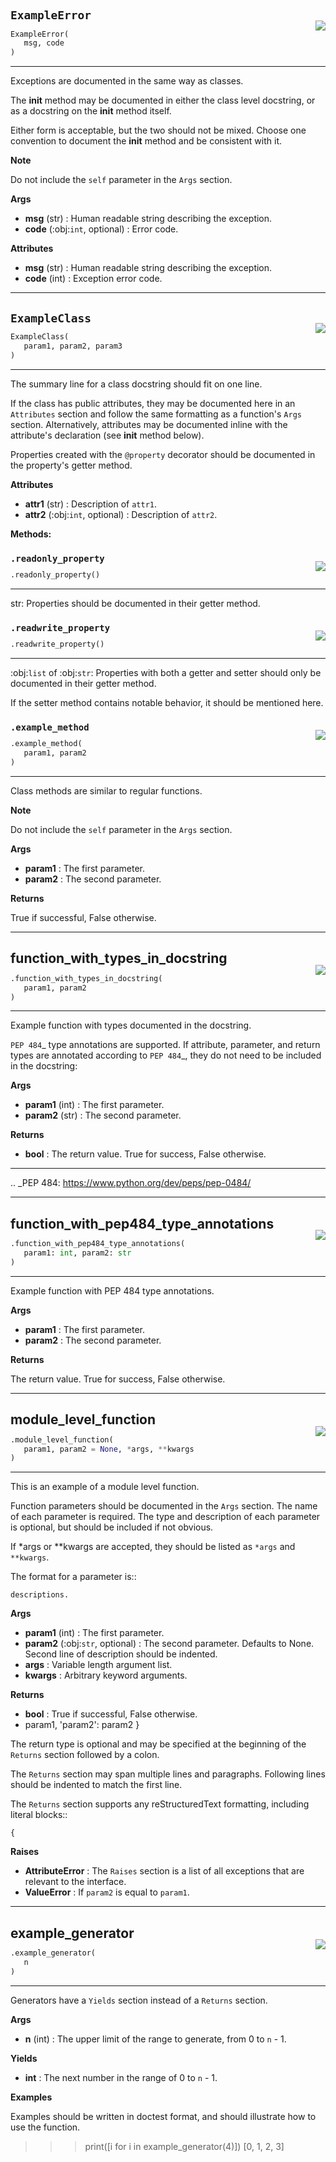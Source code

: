 #



## `ExampleError`
<p align="right" style="margin-top:-20px;margin-bottom:-15px;"><a href="https://github.com/swelcker/U2D_MSA_SDK/tree/0.0.7/u2d_msa_sdk/utils/example_google_doc_style.py/#L154"><img src="https://img.shields.io/badge/-source-cccccc?style=flat&logo=github"></a></p>

```python
ExampleError(
   msg, code
)
```


---
Exceptions are documented in the same way as classes.

The __init__ method may be documented in either the class level
docstring, or as a docstring on the __init__ method itself.

Either form is acceptable, but the two should not be mixed. Choose one
convention to document the __init__ method and be consistent with it.


**Note**

Do not include the `self` parameter in the ``Args`` section.


**Args**

* **msg** (str) : Human readable string describing the exception.
* **code** (:obj:`int`, optional) : Error code.


**Attributes**

* **msg** (str) : Human readable string describing the exception.
* **code** (int) : Exception error code.


----



## `ExampleClass`
<p align="right" style="margin-top:-20px;margin-bottom:-15px;"><a href="https://github.com/swelcker/U2D_MSA_SDK/tree/0.0.7/u2d_msa_sdk/utils/example_google_doc_style.py/#L181"><img src="https://img.shields.io/badge/-source-cccccc?style=flat&logo=github"></a></p>

```python
ExampleClass(
   param1, param2, param3
)
```


---
The summary line for a class docstring should fit on one line.

If the class has public attributes, they may be documented here
in an ``Attributes`` section and follow the same formatting as a
function's ``Args`` section. Alternatively, attributes may be documented
inline with the attribute's declaration (see __init__ method below).

Properties created with the ``@property`` decorator should be documented
in the property's getter method.


**Attributes**

* **attr1** (str) : Description of `attr1`.
* **attr2** (:obj:`int`, optional) : Description of `attr2`.



**Methods:**



### `.readonly_property`
<p align="right" style="margin-top:-20px;margin-bottom:-15px;"><a href="https://github.com/swelcker/U2D_MSA_SDK/tree/0.0.7/u2d_msa_sdk/utils/example_google_doc_style.py/#L228"><img src="https://img.shields.io/badge/-source-cccccc?style=flat&logo=github"></a></p>

```python
.readonly_property()
```

---
str: Properties should be documented in their getter method.


### `.readwrite_property`
<p align="right" style="margin-top:-20px;margin-bottom:-15px;"><a href="https://github.com/swelcker/U2D_MSA_SDK/tree/0.0.7/u2d_msa_sdk/utils/example_google_doc_style.py/#L233"><img src="https://img.shields.io/badge/-source-cccccc?style=flat&logo=github"></a></p>

```python
.readwrite_property()
```

---
:obj:`list` of :obj:`str`: Properties with both a getter and setter
should only be documented in their getter method.

If the setter method contains notable behavior, it should be
mentioned here.


### `.example_method`
<p align="right" style="margin-top:-20px;margin-bottom:-15px;"><a href="https://github.com/swelcker/U2D_MSA_SDK/tree/0.0.7/u2d_msa_sdk/utils/example_google_doc_style.py/#L246"><img src="https://img.shields.io/badge/-source-cccccc?style=flat&logo=github"></a></p>

```python
.example_method(
   param1, param2
)
```

---
Class methods are similar to regular functions.


**Note**

Do not include the `self` parameter in the ``Args`` section.


**Args**

* **param1**  : The first parameter.
* **param2**  : The second parameter.


**Returns**

True if successful, False otherwise.

----



## function_with_types_in_docstring
<p align="right" style="margin-top:-20px;margin-bottom:-15px;"><a href="https://github.com/swelcker/U2D_MSA_SDK/tree/0.0.7/u2d_msa_sdk/utils/example_google_doc_style.py/#L46"><img src="https://img.shields.io/badge/-source-cccccc?style=flat&logo=github"></a></p>

```python
.function_with_types_in_docstring(
   param1, param2
)
```

---
Example function with types documented in the docstring.

`PEP 484`_ type annotations are supported. If attribute, parameter, and
return types are annotated according to `PEP 484`_, they do not need to be
included in the docstring:


**Args**

* **param1** (int) : The first parameter.
* **param2** (str) : The second parameter.


**Returns**

* **bool**  : The return value. True for success, False otherwise.

---
.. _PEP 484:
    https://www.python.org/dev/peps/pep-0484/

----



## function_with_pep484_type_annotations
<p align="right" style="margin-top:-20px;margin-bottom:-15px;"><a href="https://github.com/swelcker/U2D_MSA_SDK/tree/0.0.7/u2d_msa_sdk/utils/example_google_doc_style.py/#L66"><img src="https://img.shields.io/badge/-source-cccccc?style=flat&logo=github"></a></p>

```python
.function_with_pep484_type_annotations(
   param1: int, param2: str
)
```

---
Example function with PEP 484 type annotations.


**Args**

* **param1**  : The first parameter.
* **param2**  : The second parameter.


**Returns**

The return value. True for success, False otherwise.

----



## module_level_function
<p align="right" style="margin-top:-20px;margin-bottom:-15px;"><a href="https://github.com/swelcker/U2D_MSA_SDK/tree/0.0.7/u2d_msa_sdk/utils/example_google_doc_style.py/#L79"><img src="https://img.shields.io/badge/-source-cccccc?style=flat&logo=github"></a></p>

```python
.module_level_function(
   param1, param2 = None, *args, **kwargs
)
```

---
This is an example of a module level function.

Function parameters should be documented in the ``Args`` section. The name
of each parameter is required. The type and description of each parameter
is optional, but should be included if not obvious.

If \*args or \*\*kwargs are accepted,
they should be listed as ``*args`` and ``**kwargs``.

The format for a parameter is::

    descriptions.


**Args**

* **param1** (int) : The first parameter.
* **param2** (:obj:`str`, optional) : The second parameter. Defaults to None.
    Second line of description should be indented.
* **args**  : Variable length argument list.
* **kwargs**  : Arbitrary keyword arguments.


**Returns**

* **bool**  : True if successful, False otherwise.
* param1,
        'param2': param2
    }

The return type is optional and may be specified at the beginning of
the ``Returns`` section followed by a colon.

The ``Returns`` section may span multiple lines and paragraphs.
Following lines should be indented to match the first line.

The ``Returns`` section supports any reStructuredText formatting,
including literal blocks::

    {


**Raises**

* **AttributeError**  : The ``Raises`` section is a list of all exceptions
    that are relevant to the interface.
* **ValueError**  : If `param2` is equal to `param1`.


----



## example_generator
<p align="right" style="margin-top:-20px;margin-bottom:-15px;"><a href="https://github.com/swelcker/U2D_MSA_SDK/tree/0.0.7/u2d_msa_sdk/utils/example_google_doc_style.py/#L133"><img src="https://img.shields.io/badge/-source-cccccc?style=flat&logo=github"></a></p>

```python
.example_generator(
   n
)
```

---
Generators have a ``Yields`` section instead of a ``Returns`` section.


**Args**

* **n** (int) : The upper limit of the range to generate, from 0 to `n` - 1.


**Yields**

* **int**  : The next number in the range of 0 to `n` - 1.


**Examples**

Examples should be written in doctest format, and should illustrate how
to use the function.

>>> print([i for i in example_generator(4)])
[0, 1, 2, 3]
